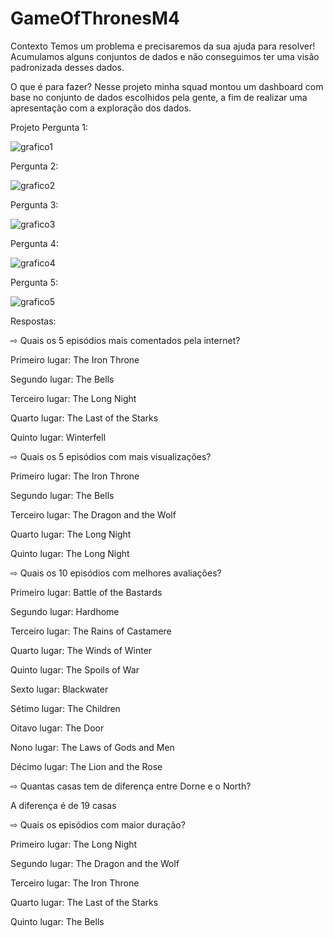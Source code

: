 # GameOfThronesM4

Contexto
Temos um problema e precisaremos da sua ajuda para resolver!
Acumulamos alguns conjuntos de dados e não conseguimos ter
uma visão padronizada desses dados.

O que é para fazer?
Nesse projeto minha squad montou
um dashboard com base no conjunto de dados
escolhidos pela gente, a fim de realizar uma
apresentação com a exploração dos dados.

Projeto
Pergunta 1:

![grafico1](https://user-images.githubusercontent.com/114101613/216717294-4ff7b409-3efa-442f-8a7d-90acc18b6911.jpeg)

Pergunta 2:

![grafico2](https://user-images.githubusercontent.com/114101613/216717318-3df93232-e69d-4979-950c-8a085b0cca68.jpeg)

Pergunta 3:

![grafico3](https://user-images.githubusercontent.com/114101613/216717348-3f15c03c-21e9-4eea-b3ce-0ec92dc0bfa3.jpeg)

Pergunta 4:

![grafico4](https://user-images.githubusercontent.com/114101613/216717386-fb28a3c5-d7ec-433e-9384-9c76e107b1bd.jpeg)

Pergunta 5:

![grafico5](https://user-images.githubusercontent.com/114101613/216717425-9aafa844-aed7-4f66-874c-feb6c654cede.jpeg)


Respostas:

⇨ Quais os 5 episódios mais comentados pela internet?

Primeiro lugar: The Iron Throne

Segundo lugar: The Bells

Terceiro lugar: The Long Night

Quarto lugar: The Last of the Starks

Quinto lugar: Winterfell

⇨ Quais os 5 episódios com mais visualizações?

Primeiro lugar: The Iron Throne

Segundo lugar: The Bells

Terceiro lugar: The Dragon and the Wolf

Quarto lugar: The Long Night

Quinto lugar: The Long Night

⇨ Quais os 10 episódios com melhores avaliações?

Primeiro lugar: Battle of the Bastards

Segundo lugar: Hardhome

Terceiro lugar: The Rains of Castamere

Quarto lugar: The Winds of Winter

Quinto lugar: The Spoils of War 

Sexto lugar: Blackwater

Sétimo lugar: The Children

Oitavo lugar: The Door

Nono lugar: The Laws of Gods and Men

Décimo lugar: The Lion and the Rose

⇨ Quantas casas tem de diferença entre Dorne e o North?

A diferença é de 19 casas

⇨ Quais os episódios com maior duração?

Primeiro lugar: The Long Night

Segundo lugar: The Dragon and the Wolf

Terceiro lugar: The Iron Throne 

Quarto lugar: The Last of the Starks

Quinto lugar: The Bells
